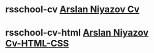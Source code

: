 # rsschool-cv [Arslan Niyazov Cv](https://arshawker.github.io/rsschool-cv/cv)

# rsschool-cv-html [Arslan Niyazov Cv-HTML-CSS](https://arshawker.github.io/rsschool-cv/)
